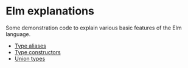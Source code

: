 # Elm explanations

Some demonstration code to explain various basic features of the Elm language.

* [Type aliases](TypeAliases.elm)
* [Type constructors](TypeConstructors.elm)
* [Union types](UnionTypes.elm)

